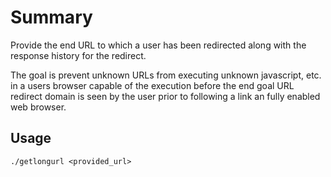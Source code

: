 # Summary

Provide the end URL to which a user has been redirected
along with the response history for the redirect.

The goal is prevent unknown URLs from executing unknown javascript, etc. in a
users browser capable of the execution before the end goal URL redirect domain
is seen by the user prior to following a link an fully enabled web browser.

## Usage
~~~~
./getlongurl <provided_url>
~~~~
